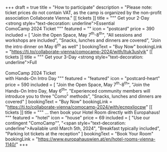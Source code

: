 +++
draft = true
title = "How to participate"
description = "Please note: ticket prices do not contain VAT, as the camp is organized by the non-profit association Collaborate Vienna."
[[ tickets ]]
title = """
    Get your 2-Day <strong style=\"text-decoration: underline\">Essential</strong><br>
    ComoCamp 2024 Ticket
"""
featured = ""
icon = "postcard"
price = 390
included = [
    "Join the Open Space, May 7<sup>th</sup>-8<sup>th</sup>",
    "All sessions and workshops are included",
    "Snacks, lunches and dinners are covered",
    "Join the intro dinner on May 6<sup>th</sup>&nbsp;as well" 
]
bookingText = "Buy Now"
bookingLink = "https://ti.to/collaborate-vienna/comocamp-2024/with/ltuk3uslyik"
[[ tickets ]]
title = """
    Get your 3-Day <strong style=\"text-decoration: underline\">Full</strong><br>  
    ComoCamp 2024 Ticket<br>
    with Hands-On Intro Day
"""
featured = "featured"
icon = "postcard-heart"
price = 590
included = [
    "Join the Open Space, May 7<sup>th</sup>-8<sup>th</sup>",
    "Join the Hands-On Intro Day, May 6<sup>th</sup>",
    "Experienced community members will introduce you to three \"Como\" methods",
    "Snacks, lunches and dinners are covered"
]
bookingText = "Buy Now"
bookingLink = "https://ti.to/collaborate-vienna/comocamp-2024/with/ecnpxliocpw"
[[ tickets ]]
title = """
    ... then book your Hotel Room
    directly with Europahaus!
"""
featured = "hotel"
icon = "house"
price = 69
included = [
    "Use our contingent \"ComoCamp\"",
    "<span style=\"text-decoration: underline\">Available until March 5th, 2024</span>",
    "Breakfast typically included",
    "Parking lot tickets at the reception"
]
bookingText = "Book Your Room"
bookingLink = "https://www.europahauswien.at/en/hotel-rooms-vienna-1140/"
+++
